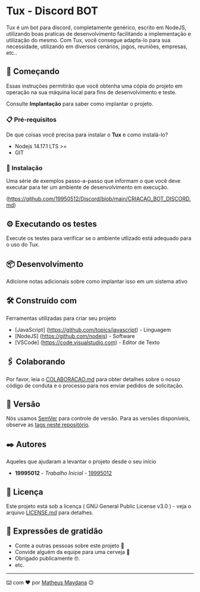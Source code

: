 # Tux - Discord BOT

Tux é um bot para discord, completamente genérico, escrito em NodeJS, utilizando boas praticas de desenvolvimento facilitando a implementação e utilização do mesmo. Com Tux, você consegue adapta-lo para sua necessidade, utilizando em diversos cenários, jogos, reuniões, empresas, etc..

## 🚀 Começando

Essas instruções permitirão que você obtenha uma cópia do projeto em operação na sua máquina local para fins de desenvolvimento e teste.

Consulte **Implantação** para saber como implantar o projeto.

### 📋 Pré-requisitos

De que coisas você precisa para instalar o **Tux** e como instalá-lo?
- Nodejs 14.17.1 LTS >=
- GIT

### 🔧 Instalação

Uma série de exemplos passo-a-passo que informam o que você deve executar para ter um ambiente de desenvolvimento em execução.

(https://github.com/19950512/Discord/blob/main/CRIACAO_BOT_DISCORD.md)

## ⚙️ Executando os testes

Execute os testes para verificar se o ambiente utlizado está adequado para o uso do Tux.



## 📦 Desenvolvimento

Adicione notas adicionais sobre como implantar isso em um sistema ativo

## 🛠️ Construído com

Ferramentas utilizadas para criar seu projeto

* [JavaScript] (https://github.com/topics/javascript) - Linguagem
* [NodeJS] (https://github.com/nodejs) - Software
* [VSCode] (https://code.visualstudio.com) - Editor de Texto

## 🖇️ Colaborando

Por favor, leia o [COLABORACAO.md](https://gist.github.com/19950512/Discord/blob/main/COLABORACAO.md) para obter detalhes sobre o nosso código de conduta e o processo para nos enviar pedidos de solicitação.

## 📌 Versão

Nós usamos [SemVer](http://semver.org/) para controle de versão. Para as versões disponíveis, observe as [tags neste repositório](https://github.com/19950512/Discord/blob/main/VERSOES.md). 

## ✒️ Autores

Aqueles que ajudaram a levantar o projeto desde o seu início

* **19995012** - *Trabalho Inicial* - [19995012](https://github.com/19995012)

## 📄 Licença

Este projeto está sob a licença ( GNU General Public License v3.0 ) - veja o arquivo [LICENSE.md](https://github.com/19950512/Discord/blob/main/LICENSE) para detalhes.

## 🎁 Expressões de gratidão

* Conte a outras pessoas sobre este projeto 📢
* Convide alguém da equipe para uma cerveja 🍺 
* Obrigado publicamente 🤓.
* etc.


---
⌨️ com ❤️ por [Matheus Maydana](https://gist.github.com/19950512) 😊
